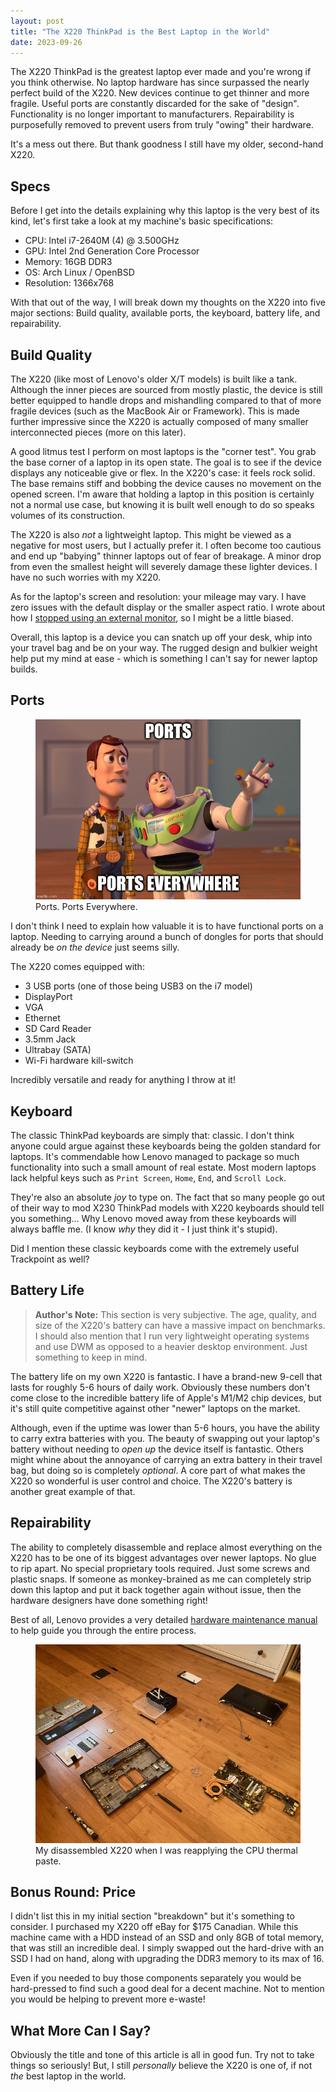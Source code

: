 ```yaml
---
layout: post
title: "The X220 ThinkPad is the Best Laptop in the World"
date: 2023-09-26
---
```



The X220 ThinkPad is the greatest laptop ever made and you're wrong if you think otherwise. No laptop hardware has since surpassed the nearly perfect build of the X220. New devices continue to get thinner and more fragile. Useful ports are constantly discarded for the sake of "design". Functionality is no longer important to manufacturers. Repairability is purposefully removed to prevent users from truly "owing" their hardware.

It's a mess out there. But thank goodness I still have my older, second-hand X220.

## Specs

Before I get into the details explaining why this laptop is the very best of its kind, let's first take a look at my machine's basic specifications:

- CPU: Intel i7-2640M (4) @ 3.500GHz
- GPU: Intel 2nd Generation Core Processor
- Memory: 16GB DDR3
- OS: Arch Linux / OpenBSD
- Resolution: 1366x768

With that out of the way, I will break down my thoughts on the X220 into five major sections: Build quality, available ports, the keyboard, battery life, and repairability.

## Build Quality

The X220 (like most of Lenovo's older X/T models) is built like a tank. Although the inner pieces are sourced from mostly plastic, the device is still better equipped to handle drops and mishandling compared to that of more fragile devices (such as the MacBook Air or Framework). This is made further impressive since the X220 is actually composed of many smaller interconnected pieces (more on this later).

A good litmus test I perform on most laptops is the "corner test". You grab the base corner of a laptop in its open state. The goal is to see if the device displays any noticeable give or flex. In the X220's case: it feels rock solid. The base remains stiff and bobbing the device causes no movement on the opened screen. I'm aware that holding a laptop in this position is certainly not a normal use case, but knowing it is built well enough to do so speaks volumes of its construction.

The X220 is also *not* a lightweight laptop. This might be viewed as a negative for most users, but I actually prefer it. I often become too cautious and end up "babying" thinner laptops out of fear of breakage. A minor drop from even the smallest height will severely damage these lighter devices. I have no such worries with my X220.

As for the laptop's screen and resolution: your mileage may vary. I have zero issues with the default display or the smaller aspect ratio. I wrote about how I [stopped using an external monitor](/monitor), so I might be a little biased.

Overall, this laptop is a device you can snatch up off your desk, whip into your travel bag and be on your way. The rugged design and bulkier weight help put my mind at ease - which is something I can't say for newer laptop builds.

## Ports

<figure>
    <img src="/public/images/ports-everywhere.jpg" alt="Buzz Lightyear and Woody meme: 'Ports, Ports Everywhere'">
    <figcaption>Ports. Ports Everywhere.</figcaption>
</figure>

I don't think I need to explain how valuable it is to have functional ports on a laptop. Needing to carrying around a bunch of dongles for ports that should already be *on the device* just seems silly.

The X220 comes equipped with:

- 3 USB ports (one of those being USB3 on the i7 model)
- DisplayPort
- VGA
- Ethernet
- SD Card Reader
- 3.5mm Jack
- Ultrabay (SATA)
- Wi-Fi hardware kill-switch

Incredibly versatile and ready for anything I throw at it!

## Keyboard

The classic ThinkPad keyboards are simply that: classic. I don't think anyone could argue against these keyboards being the golden standard for laptops. It's commendable how Lenovo managed to package so much functionality into such a small amount of real estate. Most modern laptops lack helpful keys such as `Print Screen`, `Home`, `End`, and `Scroll Lock`.

They're also an absolute *joy* to type on. The fact that so many people go out of their way to mod X230 ThinkPad models with X220 keyboards should tell you something... Why Lenovo moved away from these keyboards will always baffle me. (I know *why* they did it - I just think it's stupid).

Did I mention these classic keyboards come with the extremely useful Trackpoint as well?

## Battery Life

> **Author's Note:** This section is very subjective. The age, quality, and size of the X220's battery can have a massive impact on benchmarks. I should also mention that I run very lightweight operating systems and use DWM as opposed to a heavier desktop environment. Just something to keep in mind.

The battery life on my own X220 is fantastic. I have a brand-new 9-cell that lasts for roughly 5-6 hours of daily work. Obviously these numbers don't come close to the incredible battery life of Apple's M1/M2 chip devices, but it's still quite competitive against other "newer" laptops on the market.

Although, even if the uptime was lower than 5-6 hours, you have the ability to carry extra batteries with you. The beauty of swapping out your laptop's battery without needing to *open up* the device itself is fantastic. Others might whine about the annoyance of carrying an extra battery in their travel bag, but doing so is completely *optional*. A core part of what makes the X220 so wonderful is user control and choice. The X220's battery is another great example of that.

## Repairability

The ability to completely disassemble and replace almost everything on the X220 has to be one of its biggest advantages over newer laptops. No glue to rip apart. No special proprietary tools required. Just some screws and plastic snaps. If someone as monkey-brained as me can completely strip down this laptop and put it back together again without issue, then the hardware designers have done something right!

Best of all, Lenovo provides a very detailed [hardware maintenance manual](https://download.lenovo.com/pccbbs/mobiles_pdf/0a60739_01.pdf) to help guide you through the entire process.

<figure>
    <img src="/public/images/x220-pieces.jpeg" alt="My disassembled X220 laptop">
    <figcaption>My disassembled X220 when I was reapplying the CPU thermal paste.</figcaption>
</figure>

## Bonus Round: Price

I didn't list this in my initial section "breakdown" but it's something to consider. I purchased my X220 off eBay for $175 Canadian. While this machine came with a HDD instead of an SSD and only 8GB of total memory, that was still an incredible deal. I simply swapped out the hard-drive with an SSD I had on hand, along with upgrading the DDR3 memory to its max of 16.

Even if you needed to buy those components separately you would be hard-pressed to find such a good deal for a decent machine. Not to mention you would be helping to prevent more e-waste!

## What More Can I Say?

Obviously the title and tone of this article is all in good fun. Try not to take things so seriously! But, I still *personally* believe the X220 is one of, if not *the* best laptop in the world.
